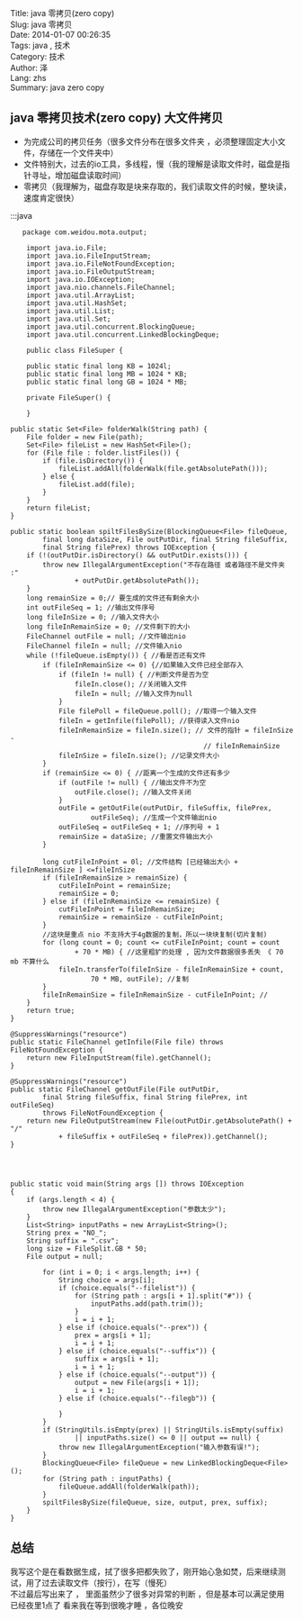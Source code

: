 Title: java 零拷贝(zero copy)  
Slug: java 零拷贝  
Date: 2014-01-07 00:26:35  
Tags: java , 技术  
Category: 技术  
Author: 泽  
Lang: zhs  
Summary: java zero copy



java 零拷贝技术(zero copy) 大文件拷贝
---------------------------------------
- 为完成公司的拷贝任务（很多文件分布在很多文件夹 ，必须整理固定大小文件，存储在一个文件夹中）  
- 文件特别大，过去的io工具，多线程，慢（我的理解是读取文件时，磁盘是指针寻址，增加磁盘读取时间）  
- 零拷贝（我理解为，磁盘存取是块来存取的，我们读取文件的时候，整块读，速度肯定很快）  


:::java
       
       package com.weidou.mota.output;		

		import java.io.File;
		import java.io.FileInputStream;
		import java.io.FileNotFoundException;
		import java.io.FileOutputStream;
		import java.io.IOException;
		import java.nio.channels.FileChannel;
		import java.util.ArrayList;
		import java.util.HashSet;
		import java.util.List;
		import java.util.Set;
		import java.util.concurrent.BlockingQueue;
		import java.util.concurrent.LinkedBlockingDeque;

		public class FileSuper {
	
		public static final long KB = 1024l;
		public static final long MB = 1024 * KB;
		public static final long GB = 1024 * MB;

		private FileSuper() {	

		}

	public static Set<File> folderWalk(String path) {
		File folder = new File(path);
		Set<File> fileList = new HashSet<File>();
		for (File file : folder.listFiles()) {
			if (file.isDirectory()) {
				fileList.addAll(folderWalk(file.getAbsolutePath()));
			} else {
				fileList.add(file);
			}
		}
		return fileList;
	}

	public static boolean spiltFilesBySize(BlockingQueue<File> fileQueue,
			final long dataSize, File outPutDir, final String fileSuffix,
			final String filePrex) throws IOException {
		if (!(outPutDir.isDirectory() && outPutDir.exists())) {
			throw new IllegalArgumentException("不存在路径 或者路径不是文件夹 :"
					+ outPutDir.getAbsolutePath());
		}
		long remainSize = 0;// 要生成的文件还有剩余大小
		int outFileSeq = 1; //输出文件序号
		long fileInSize = 0; //输入文件大小
		long fileInRemainSize = 0; //文件剩下的大小
		FileChannel outFile = null; //文件输出nio
		FileChannel fileIn = null; //文件输入nio
		while (!fileQueue.isEmpty()) { //看是否还有文件
			if (fileInRemainSize <= 0) {//如果输入文件已经全部存入
				if (fileIn != null) { //判断文件是否为空
					fileIn.close(); //关闭输入文件
					fileIn = null; //输入文件为null
				}
				File filePoll = fileQueue.poll(); //取得一个输入文件
				fileIn = getInfile(filePoll); //获得读入文件nio
				fileInRemainSize = fileIn.size(); // 文件的指针 = fileInSize -
													// fileInRemainSize
				fileInSize = fileIn.size(); //记录文件大小
			}
			if (remainSize <= 0) { //距离一个生成的文件还有多少
				if (outFile != null) { //输出文件不为空
					outFile.close(); //输入文件关闭
				}
				outFile = getOutFile(outPutDir, fileSuffix, filePrex,
						outFileSeq); //生成一个文件输出nio
				outFileSeq = outFileSeq + 1; //序列号 + 1
				remainSize = dataSize; //重置文件输出大小
			}

			long cutFileInPoint = 0l; //文件结构 [已经输出大小 + fileInRemainSize ] <=fileInSize
			if (fileInRemainSize > remainSize) { 
				cutFileInPoint = remainSize;
				remainSize = 0;
			} else if (fileInRemainSize <= remainSize) {
				cutFileInPoint = fileInRemainSize;
				remainSize = remainSize - cutFileInPoint;
			}
			//这块是重点 nio 不支持大于4g数据的复制，所以一块块复制(切片复制)
			for (long count = 0; count <= cutFileInPoint; count = count
					+ 70 * MB) { //这里粗犷的处理 , 因为文件数据很多丢失 《 70 mb 不算什么
				fileIn.transferTo(fileInSize - fileInRemainSize + count,
						70 * MB, outFile); //复制
			}
			fileInRemainSize = fileInRemainSize - cutFileInPoint; //
		}
		return true;
	}

	@SuppressWarnings("resource")
	public static FileChannel getInfile(File file) throws FileNotFoundException {
		return new FileInputStream(file).getChannel();
	}

	@SuppressWarnings("resource")
	public static FileChannel getOutFile(File outPutDir,
			final String fileSuffix, final String filePrex, int outFileSeq)
			throws FileNotFoundException {
		return new FileOutputStream(new File(outPutDir.getAbsolutePath() + "/"
				+ fileSuffix + outFileSeq + filePrex)).getChannel();
	}

	
	
	
	public static void main(String args []) throws IOException
	{
		if (args.length < 4) {
			throw new IllegalArgumentException("参数太少");
		}
		List<String> inputPaths = new ArrayList<String>();
		String prex = "NO_";
		String suffix = ".csv";
		long size = FileSplit.GB * 50;
		File output = null;

			for (int i = 0; i < args.length; i++) {
				String choice = args[i];
				if (choice.equals("--filelist")) {
					for (String path : args[i + 1].split("#")) {
						inputPaths.add(path.trim());
					}
					i = i + 1;
				} else if (choice.equals("--prex")) {
					prex = args[i + 1];
					i = i + 1;
				} else if (choice.equals("--suffix")) {
					suffix = args[i + 1];
					i = i + 1;
				} else if (choice.equals("--output")) {
					output = new File(args[i + 1]);
					i = i + 1;
				} else if (choice.equals("--filegb")) {	

				}
			}
			if (StringUtils.isEmpty(prex) || StringUtils.isEmpty(suffix)
					|| inputPaths.size() <= 0 || output == null) {
				throw new IllegalArgumentException("输入参数有误!");
			}
			BlockingQueue<File> fileQueue = new LinkedBlockingDeque<File>();
			for (String path : inputPaths) {
				fileQueue.addAll(folderWalk(path));
			}
			spiltFilesBySize(fileQueue, size, output, prex, suffix);
		}
	}


总结
----------------------------
我写这个是在看数据生成，拭了很多把都失败了，刚开始心急如焚，后来继续测试，用了过去读取文件（按行），在写（慢死）  
不过最后写出来了 ， 里面虽然少了很多对异常的判断 ，但是基本可以满足使用  
已经夜里1点了 看来我在等到很晚才睡 ，各位晚安  
